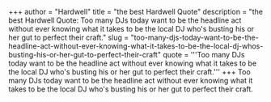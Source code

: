 +++
author = "Hardwell"
title = "the best Hardwell Quote"
description = "the best Hardwell Quote: Too many DJs today want to be the headline act without ever knowing what it takes to be the local DJ who's busting his or her gut to perfect their craft."
slug = "too-many-djs-today-want-to-be-the-headline-act-without-ever-knowing-what-it-takes-to-be-the-local-dj-whos-busting-his-or-her-gut-to-perfect-their-craft"
quote = '''Too many DJs today want to be the headline act without ever knowing what it takes to be the local DJ who's busting his or her gut to perfect their craft.'''
+++
Too many DJs today want to be the headline act without ever knowing what it takes to be the local DJ who's busting his or her gut to perfect their craft.
